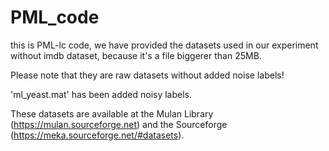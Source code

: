 # PML_code

this is PML-lc code, we have provided the datasets used in our experiment without imdb dataset, because it's a file biggerer than 25MB. 

Please note that they are raw datasets without added noise labels!

'ml_yeast.mat' has been added noisy labels.

These datasets are available at the Mulan Library (https://mulan.sourceforge.net) and the Sourceforge (https://meka.sourceforge.net/#datasets).
